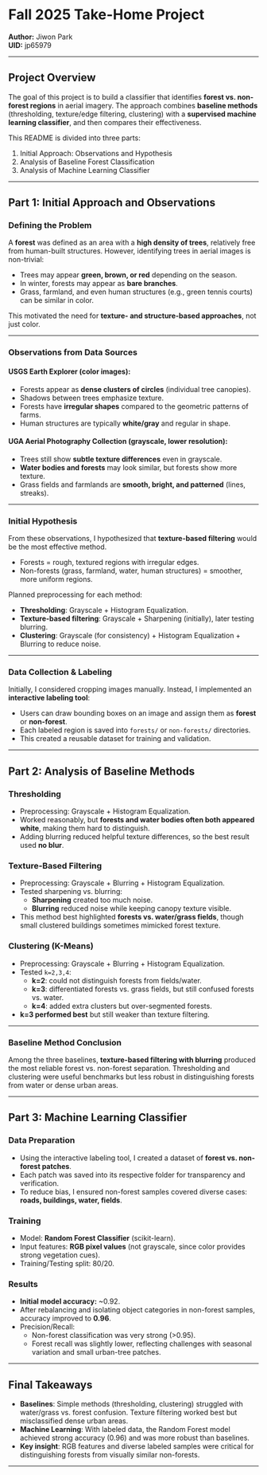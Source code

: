 # Fall 2025 Take-Home Project  
**Author:** Jiwon Park  
**UID:** jp65979  

---

## Project Overview
The goal of this project is to build a classifier that identifies **forest vs. non-forest regions** in aerial imagery. The approach combines **baseline methods** (thresholding, texture/edge filtering, clustering) with a **supervised machine learning classifier**, and then compares their effectiveness.  

This README is divided into three parts:  
1. Initial Approach: Observations and Hypothesis  
2. Analysis of Baseline Forest Classification  
3. Analysis of Machine Learning Classifier  

---

## Part 1: Initial Approach and Observations

### Defining the Problem
A **forest** was defined as an area with a **high density of trees**, relatively free from human-built structures. However, identifying trees in aerial images is non-trivial:
- Trees may appear **green, brown, or red** depending on the season.  
- In winter, forests may appear as **bare branches**.  
- Grass, farmland, and even human structures (e.g., green tennis courts) can be similar in color.  

This motivated the need for **texture- and structure-based approaches**, not just color.

---

### Observations from Data Sources
#### USGS Earth Explorer (color images):
- Forests appear as **dense clusters of circles** (individual tree canopies).  
- Shadows between trees emphasize texture.  
- Forests have **irregular shapes** compared to the geometric patterns of farms.  
- Human structures are typically **white/gray** and regular in shape.  

#### UGA Aerial Photography Collection (grayscale, lower resolution):
- Trees still show **subtle texture differences** even in grayscale.  
- **Water bodies and forests** may look similar, but forests show more texture.  
- Grass fields and farmlands are **smooth, bright, and patterned** (lines, streaks).  

---

### Initial Hypothesis
From these observations, I hypothesized that **texture-based filtering** would be the most effective method.  
- Forests = rough, textured regions with irregular edges.  
- Non-forests (grass, farmland, water, human structures) = smoother, more uniform regions.  

Planned preprocessing for each method:  
- **Thresholding**: Grayscale + Histogram Equalization.  
- **Texture-based filtering**: Grayscale + Sharpening (initially), later testing blurring.  
- **Clustering**: Grayscale (for consistency) + Histogram Equalization + Blurring to reduce noise.  

---

### Data Collection & Labeling
Initially, I considered cropping images manually. Instead, I implemented an **interactive labeling tool**:
- Users can draw bounding boxes on an image and assign them as **forest** or **non-forest**.  
- Each labeled region is saved into `forests/` or `non-forests/` directories.  
- This created a reusable dataset for training and validation.  

---

## Part 2: Analysis of Baseline Methods

### Thresholding
- Preprocessing: Grayscale + Histogram Equalization.  
- Worked reasonably, but **forests and water bodies often both appeared white**, making them hard to distinguish.  
- Adding blurring reduced helpful texture differences, so the best result used **no blur**.  

### Texture-Based Filtering
- Preprocessing: Grayscale + Blurring + Histogram Equalization.  
- Tested sharpening vs. blurring:  
  - **Sharpening** created too much noise.  
  - **Blurring** reduced noise while keeping canopy texture visible.  
- This method best highlighted **forests vs. water/grass fields**, though small clustered buildings sometimes mimicked forest texture.  

### Clustering (K-Means)
- Preprocessing: Grayscale + Blurring + Histogram Equalization.  
- Tested `k=2,3,4`:  
  - **k=2**: could not distinguish forests from fields/water.  
  - **k=3**: differentiated forests vs. grass fields, but still confused forests vs. water.  
  - **k=4**: added extra clusters but over-segmented forests.  
- **k=3 performed best** but still weaker than texture filtering.  

---

### Baseline Method Conclusion
Among the three baselines, **texture-based filtering with blurring** produced the most reliable forest vs. non-forest separation. Thresholding and clustering were useful benchmarks but less robust in distinguishing forests from water or dense urban areas.  

---

## Part 3: Machine Learning Classifier

### Data Preparation
- Using the interactive labeling tool, I created a dataset of **forest vs. non-forest patches**.  
- Each patch was saved into its respective folder for transparency and verification.  
- To reduce bias, I ensured non-forest samples covered diverse cases: **roads, buildings, water, fields**.  

### Training
- Model: **Random Forest Classifier** (scikit-learn).  
- Input features: **RGB pixel values** (not grayscale, since color provides strong vegetation cues).  
- Training/Testing split: 80/20.  

### Results
- **Initial model accuracy:** ~0.92.  
- After rebalancing and isolating object categories in non-forest samples, accuracy improved to **0.96**.  
- Precision/Recall:  
  - Non-forest classification was very strong (>0.95).  
  - Forest recall was slightly lower, reflecting challenges with seasonal variation and small urban-tree patches.  

---

## Final Takeaways
- **Baselines**: Simple methods (thresholding, clustering) struggled with water/grass vs. forest confusion. Texture filtering worked best but misclassified dense urban areas.  
- **Machine Learning**: With labeled data, the Random Forest model achieved strong accuracy (0.96) and was more robust than baselines.  
- **Key insight**: RGB features and diverse labeled samples were critical for distinguishing forests from visually similar non-forests.  

---
